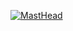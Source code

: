 [![MastHead](https://raw.githubusercontent.com/ankushsinghgandhi/template/main/readme_header.png)](https://ankushsinghgandhi.github.io)
